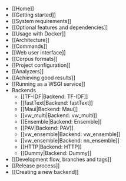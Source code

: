 * [[Home]]
* [[Getting started]]
* [[System requirements]]
* [[Optional features and dependencies]]
* [[Usage with Docker]]
* [[Architecture]]
* [[Commands]]
* [[Web user interface]]
* [[Corpus formats]]
* [[Project configuration]]
* [[Analyzers]]
* [[Achieving good results]]
* [[Running as a WSGI service]]
* Backends
  * [[TF-IDF|Backend: TF-IDF]]
  * [[fastText|Backend: fastText]]
  * [[Maui|Backend: Maui]]
  * [[vw_multi|Backend: vw_multi]]
  * [[Ensemble|Backend: Ensemble]]
  * [[PAV|Backend: PAV]]
  * [[vw_ensemble|Backend: vw_ensemble]]
  * [[vw_ensemble|Backend: nn_ensemble]]
  * [[HTTP|Backend: HTTP]]
  * [[Dummy|Backend: Dummy]]
* [[Development flow, branches and tags]]
* [[Release process]]
* [[Creating a new backend]]